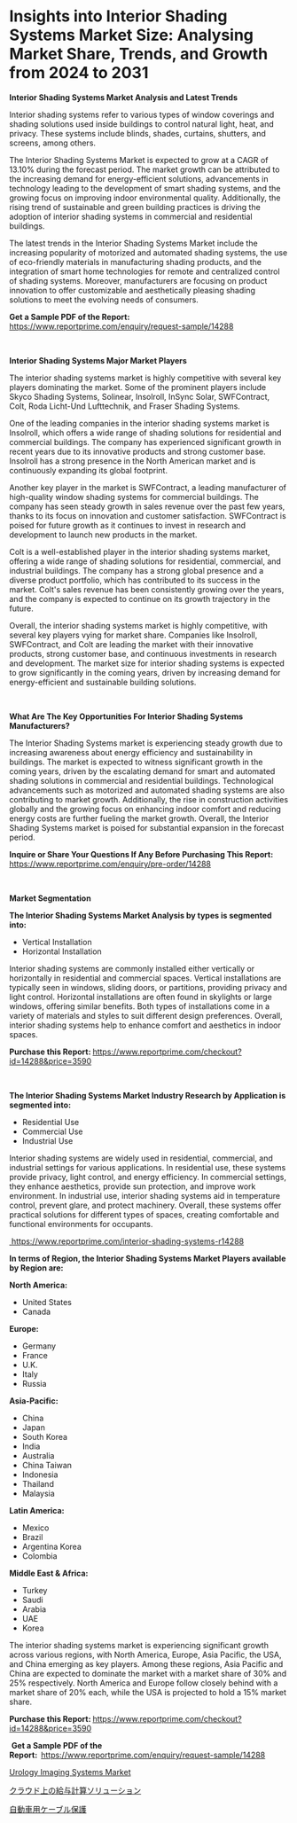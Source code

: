 <p><h1>Insights into Interior Shading Systems Market Size: Analysing Market Share, Trends, and Growth from 2024 to 2031</h1></p><p><strong>Interior Shading Systems Market Analysis and Latest Trends</strong></p>
<p><p>Interior shading systems refer to various types of window coverings and shading solutions used inside buildings to control natural light, heat, and privacy. These systems include blinds, shades, curtains, shutters, and screens, among others.</p><p>The Interior Shading Systems Market is expected to grow at a CAGR of 13.10% during the forecast period. The market growth can be attributed to the increasing demand for energy-efficient solutions, advancements in technology leading to the development of smart shading systems, and the growing focus on improving indoor environmental quality. Additionally, the rising trend of sustainable and green building practices is driving the adoption of interior shading systems in commercial and residential buildings.</p><p>The latest trends in the Interior Shading Systems Market include the increasing popularity of motorized and automated shading systems, the use of eco-friendly materials in manufacturing shading products, and the integration of smart home technologies for remote and centralized control of shading systems. Moreover, manufacturers are focusing on product innovation to offer customizable and aesthetically pleasing shading solutions to meet the evolving needs of consumers.</p></p>
<p><strong>Get a Sample PDF of the Report:&nbsp;</strong> <a href="https://www.reportprime.com/enquiry/request-sample/14288">https://www.reportprime.com/enquiry/request-sample/14288</a></p>
<p>&nbsp;</p>
<p><strong>Interior Shading Systems Major Market Players</strong></p>
<p><p>The interior shading systems market is highly competitive with several key players dominating the market. Some of the prominent players include Skyco Shading Systems, Solinear, Insolroll, InSync Solar, SWFContract, Colt, Roda Licht-Und Lufttechnik, and Fraser Shading Systems.</p><p>One of the leading companies in the interior shading systems market is Insolroll, which offers a wide range of shading solutions for residential and commercial buildings. The company has experienced significant growth in recent years due to its innovative products and strong customer base. Insolroll has a strong presence in the North American market and is continuously expanding its global footprint.</p><p>Another key player in the market is SWFContract, a leading manufacturer of high-quality window shading systems for commercial buildings. The company has seen steady growth in sales revenue over the past few years, thanks to its focus on innovation and customer satisfaction. SWFContract is poised for future growth as it continues to invest in research and development to launch new products in the market.</p><p>Colt is a well-established player in the interior shading systems market, offering a wide range of shading solutions for residential, commercial, and industrial buildings. The company has a strong global presence and a diverse product portfolio, which has contributed to its success in the market. Colt's sales revenue has been consistently growing over the years, and the company is expected to continue on its growth trajectory in the future.</p><p>Overall, the interior shading systems market is highly competitive, with several key players vying for market share. Companies like Insolroll, SWFContract, and Colt are leading the market with their innovative products, strong customer base, and continuous investments in research and development. The market size for interior shading systems is expected to grow significantly in the coming years, driven by increasing demand for energy-efficient and sustainable building solutions.</p></p>
<p>&nbsp;</p>
<p><strong>What Are The Key Opportunities For Interior Shading Systems Manufacturers?</strong></p>
<p><p>The Interior Shading Systems market is experiencing steady growth due to increasing awareness about energy efficiency and sustainability in buildings. The market is expected to witness significant growth in the coming years, driven by the escalating demand for smart and automated shading solutions in commercial and residential buildings. Technological advancements such as motorized and automated shading systems are also contributing to market growth. Additionally, the rise in construction activities globally and the growing focus on enhancing indoor comfort and reducing energy costs are further fueling the market growth. Overall, the Interior Shading Systems market is poised for substantial expansion in the forecast period.</p></p>
<p><strong>Inquire or Share Your Questions If Any Before Purchasing This Report:</strong> <a href="https://www.reportprime.com/enquiry/pre-order/14288">https://www.reportprime.com/enquiry/pre-order/14288</a></p>
<p>&nbsp;</p>
<p><strong>Market Segmentation</strong></p>
<p><strong>The Interior Shading Systems Market Analysis by types is segmented into:</strong></p>
<p><ul><li>Vertical Installation</li><li>Horizontal Installation</li></ul></p>
<p><p>Interior shading systems are commonly installed either vertically or horizontally in residential and commercial spaces. Vertical installations are typically seen in windows, sliding doors, or partitions, providing privacy and light control. Horizontal installations are often found in skylights or large windows, offering similar benefits. Both types of installations come in a variety of materials and styles to suit different design preferences. Overall, interior shading systems help to enhance comfort and aesthetics in indoor spaces.</p></p>
<p><strong>Purchase this Report:&nbsp;</strong><a href="https://www.reportprime.com/checkout?id=14288&price=3590">https://www.reportprime.com/checkout?id=14288&price=3590</a></p>
<p>&nbsp;</p>
<p><strong>The Interior Shading Systems Market Industry Research by Application is segmented into:</strong></p>
<p><ul><li>Residential Use</li><li>Commercial Use</li><li>Industrial Use</li></ul></p>
<p><p>Interior shading systems are widely used in residential, commercial, and industrial settings for various applications. In residential use, these systems provide privacy, light control, and energy efficiency. In commercial settings, they enhance aesthetics, provide sun protection, and improve work environment. In industrial use, interior shading systems aid in temperature control, prevent glare, and protect machinery. Overall, these systems offer practical solutions for different types of spaces, creating comfortable and functional environments for occupants.</p></p>
<p><a href="https://www.reportprime.com/interior-shading-systems-r14288">&nbsp;https://www.reportprime.com/interior-shading-systems-r14288</a></p>
<p><strong>In terms of Region, the Interior Shading Systems Market Players available by Region are:</strong></p>
<p>
    <p> <strong> North America: </strong>
        <ul>
            <li>United States</li>
            <li>Canada</li>
        </ul>
        </p> 
    <p> <strong> Europe: </strong>
        <ul>
            <li>Germany</li>
            <li>France</li>
            <li>U.K.</li>
            <li>Italy</li>
            <li>Russia</li>
        </ul>
        </p> 
    <p> <strong> Asia-Pacific: </strong>
        <ul>
            <li>China</li>
            <li>Japan</li>
            <li>South Korea</li>
            <li>India</li>
            <li>Australia</li>
            <li>China Taiwan</li>
            <li>Indonesia</li>
            <li>Thailand</li>
            <li>Malaysia</li>
        </ul>
        </p> 
    <p> <strong> Latin America: </strong>
        <ul>
            <li>Mexico</li>
            <li>Brazil</li>
            <li>Argentina Korea</li>
            <li>Colombia</li>
        </ul>
        </p> 
    <p> <strong> Middle East & Africa: </strong>
        <ul>
            <li>Turkey</li>
            <li>Saudi</li>
            <li>Arabia</li>
            <li>UAE</li>
            <li>Korea</li>
        </ul>
    </p>
    </p>
<p><p>The interior shading systems market is experiencing significant growth across various regions, with North America, Europe, Asia Pacific, the USA, and China emerging as key players. Among these regions, Asia Pacific and China are expected to dominate the market with a market share of 30% and 25% respectively. North America and Europe follow closely behind with a market share of 20% each, while the USA is projected to hold a 15% market share.</p></p>
<p><strong>Purchase this Report: </strong><a href="https://www.reportprime.com/checkout?id=14288&price=3590">https://www.reportprime.com/checkout?id=14288&price=3590</a></p>
<p>&nbsp;<strong>Get a Sample PDF of the Report:&nbsp;&nbsp;</strong><a href="https://www.reportprime.com/enquiry/request-sample/14288">https://www.reportprime.com/enquiry/request-sample/14288</a></p>
<p><strong></strong></p>
<p><p><a href="https://github.com/ElmoRunolfsson2023/Market-Research-Report-List-1/blob/main/urology-imaging-systems-market.md">Urology Imaging Systems Market</a></p><p><a href="https://github.com/JerelSchulit20231/Market-Research-Report-List-1/blob/main/848507880875.md">クラウド上の給与計算ソリューション</a></p><p><a href="https://github.com/BrionnaBoyle/Market-Research-Report-List-1/blob/main/345530880876.md">自動車用ケーブル保護</a></p></p>